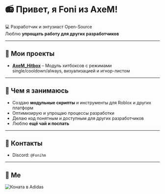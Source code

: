 # 📻 Привет, я Foni из AxeM!

💻 Разработчик и энтузиаст Open-Source  
Люблю **упрощать работу для других разработчиков** 

---

## 🔹 Мои проекты

- [**AxeM_Hitbox**](https://github.com/Fonihm/AxeM_Hitbox) – Модуль хитбоксов с режимами single/cooldown/always, визуализацией и игнор-листом  

---

## 🔹 Чем я занимаюсь

- Создаю **модульные скрипты** и инструменты для Roblox и других платформ  
- Оптимизирую и упрощаю процессы разработки  
- Делаю код понятным и доступным для других разработчиков  
- Люблю **ещё чай и поспать**

---

## 🔹 Контакты

- Discord: `@Fonihm`  

---

## 🔹 Me

![Коната в Adidas](tenor.gif)



